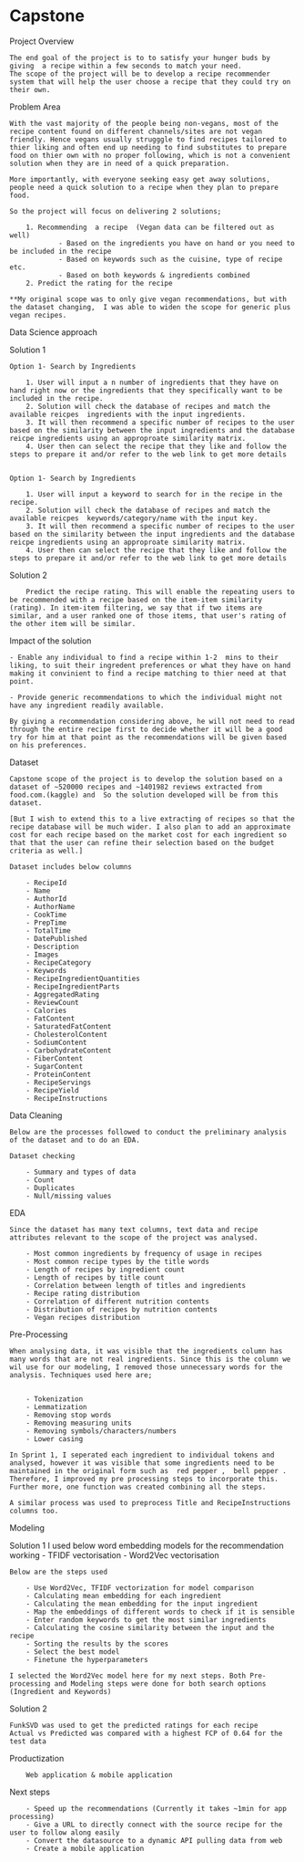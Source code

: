 # Capstone

Project Overview 


    The end goal of the project is to to satisfy your hunger buds by giving  a recipe within a few seconds to match your need.  
    The scope of the project will be to develop a recipe recommender system that will help the user choose a recipe that they could try on their own. 



Problem Area  

    With the vast majority of the people being non-vegans, most of the recipe content found on different channels/sites are not vegan friendly. Hence vegans usually strugggle to find recipes tailored to thier liking and often end up needing to find substitutes to prepare food on thier own with no proper following, which is not a convenient solution when they are in need of a quick preparation.

    More importantly, with everyone seeking easy get away solutions, people need a quick solution to a recipe when they plan to prepare food. 

    So the project will focus on delivering 2 solutions;  

        1. Recommending  a recipe  (Vegan data can be filtered out as well)
                - Based on the ingredients you have on hand or you need to be included in the recipe 
                - Based on keywords such as the cuisine, type of recipe etc. 
                - Based on both keywords & ingredients combined
        2. Predict the rating for the recipe 

    **My original scope was to only give vegan recommendations, but with the dataset changing,  I was able to widen the scope for generic plus vegan recipes. 

Data Science approach


Solution 1

    Option 1- Search by Ingredients

        1. User will input a n number of ingredients that they have on hand right now or the ingredients that they specifically want to be included in the recipe. 
        2. Solution will check the database of recipes and match the available reicpes  ingredients with the input ingredients.
        3. It will then recommend a specific number of recipes to the user based on the similarity between the input ingredients and the database reicpe ingredients using an approproate similarity matrix.
        4. User then can select the recipe that they like and follow the steps to prepare it and/or refer to the web link to get more details


    Option 1- Search by Ingredients

        1. User will input a keyword to search for in the recipe in the recipe. 
        2. Solution will check the database of recipes and match the available reicpes  keywords/category/name with the input key.
        3. It will then recommend a specific number of recipes to the user based on the similarity between the input ingredients and the database reicpe ingredients using an approproate similarity matrix.
        4. User then can select the recipe that they like and follow the steps to prepare it and/or refer to the web link to get more details


Solution 2

        Predict the recipe rating. This will enable the repeating users to be recommended with a recipe based on the item-item similarity (rating). In item-item filtering, we say that if two items are similar, and a user ranked one of those items, that user's rating of the other item will be similar.



Impact of the solution  

    - Enable any individual to find a recipe within 1-2  mins to their liking, to suit their ingredent preferences or what they have on hand making it convinient to find a recipe matching to thier need at that point. 
    
    - Provide generic recommendations to which the individual might not have any ingredient readily available. 
    
    By giving a recommendation considering above, he will not need to read through the entire recipe first to decide whether it will be a good try for him at that point as the recommendations will be given based on his preferences. 



Dataset  

    Capstone scope of the project is to develop the solution based on a dataset of ~520000 recipes and ~1401982 reviews extracted from food.com.(kaggle) and  So the solution developed will be from this dataset.

    [But I wish to extend this to a live extracting of recipes so that the recipe database will be much wider. I also plan to add an approximate cost for each recipe based on the market cost for each ingredient so that that the user can refine their selection based on the budget criteria as well.] 

    Dataset includes below columns  

        - RecipeId 
        - Name 
        - AuthorId 
        - AuthorName 
        - CookTime 
        - PrepTime 
        - TotalTime 
        - DatePublished 
        - Description 
        - Images 
        - RecipeCategory 
        - Keywords 
        - RecipeIngredientQuantities 
        - RecipeIngredientParts 
        - AggregatedRating 
        - ReviewCount 
        - Calories 
        - FatContent 
        - SaturatedFatContent 
        - CholesterolContent 
        - SodiumContent 
        - CarbohydrateContent 
        - FiberContent 
        - SugarContent 
        - ProteinContent 
        - RecipeServings 
        - RecipeYield 
        - RecipeInstructions 


Data Cleaning

    Below are the processes followed to conduct the preliminary analysis of the dataset and to do an EDA.  

    Dataset checking  

        - Summary and types of data 
        - Count
        - Duplicates
        - Null/missing values 


 EDA
    
    Since the dataset has many text columns, text data and recipe attributes relevant to the scope of the project was analysed.

        - Most common ingredients by frequency of usage in recipes
        - Most common recipe types by the title words
        - Length of recipes by ingredient count
        - Length of recipes by title count
        - Correlation between length of titles and ingredients 
        - Recipe rating distribution
        - Correlation of different nutrition contents
        - Distribution of recipes by nutrition contents 
        - Vegan recipes distribution


Pre-Processing 

    When analysing data, it was visible that the ingredients column has many words that are not real ingredients. Since this is the column we wil use for our modeling, I removed those unnecessary words for the analysis. Techniques used here are; 


        - Tokenization
        - Lemmatization
        - Removing stop words
        - Removing measuring units
        - Removing symbols/characters/numbers
        - Lower casing

    In Sprint 1, I seperated each ingredient to individual tokens and analysed, however it was visible that some ingredients need to be maintained in the original form such as  red pepper ,  bell pepper . Therefore, I improved my pre processing steps to incorporate this. Further more, one function was created combining all the steps. 

    A similar process was used to preprocess Title and RecipeInstructions columns too.
  


Modeling


Solution 1
    I used below word embedding models for the recommendation working
        - TFIDF vectorisation
        - Word2Vec vectorisation


    Below are the steps used
 
        - Use Word2Vec, TFIDF vectorization for model comparison
        - Calculating mean embedding for each ingredient 
        - Calculating the mean embedding for the input ingredient
        - Map the embeddings of different words to check if it is sensible
        - Enter random keywords to get the most similar ingredients 
        - Calculating the cosine similarity between the input and the recipe
        - Sorting the results by the scores 
        - Select the best model
        - Finetune the hyperparameters

    I selected the Word2Vec model here for my next steps. Both Pre-processing and Modeling steps were done for both search options (Ingredient and Keywords) 


Solution 2

    FunkSVD was used to get the predicted ratings for each recipe
    Actual vs Predicted was compared with a highest FCP of 0.64 for the test data




Productization

        Web application & mobile application


Next steps


        - Speed up the recommendations (Currently it takes ~1min for app processing)
        - Give a URL to directly connect with the source recipe for the user to follow along easily
        - Convert the datasource to a dynamic API pulling data from web
        - Create a mobile application



